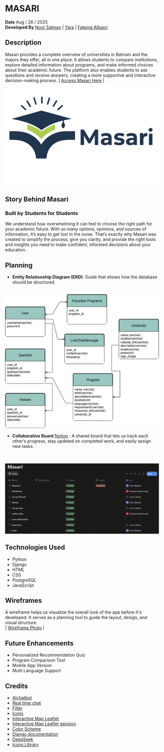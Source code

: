 # MASARI

**Date** Aug / 26 / 2025 <br>
**Developed By** [Noor Salman](https://github.com/NOORSALMAN25) | [Yara](https://github.com/Yara-Waleed) | [Fatema Albasri](https://github.com/fatemaAlbasri) 

## Description
Masari provides a complete overview of universities in Bahrain and the majors they offer, all in one place. It allows students to compare institutions, explore detailed information about programs, and make informed choices about their academic future. The platform also enables students to ask questions and receive answers, creating a more supportive and interactive decision-making process. | [Access Masari Here](https://masari-r18y.onrender.com/) |
<br>
  <img src="readmeimg/ChatGPT Image 30 أغسطس 2025، 09_39_41 م.png" alt="Masari Logo">

## Story Behind Masari
### Built by Students for Students
We understand how overwhelming it can feel to choose the right path for your academic future. With so many options, opinions, and sources of information, it’s easy to get lost in the noise. That’s exactly why Masari was created to simplify the process, give you clarity, and provide the right tools and insights you need to make confident, informed decisions about your education.


## Planning

- **Entity Relationship Diagram (ERD)**: Guide that shows how the database should be structured.
<br>
  <img src="readmeimg/_MasariDia_.png" alt="Masari ERD">

- **Collaborative Board** [Notion](https://www.notion.so/259272c111118088b111df50c3d44ee6?v=259272c1111180e18c23000cbb3a9654&source=copy_link) : A shared board that lets us track each other’s progress, stay updated on completed work, and easily assign new tasks.
<br>


<br>
  <img src="readmeimg/Screenshot 2025-08-28 112415.png" alt="Masari Notion">

## Technologies Used

- Pyhton 
- Django
- HTML
- CSS
- PostgreSQL
- JavaScript

## Wireframes

A wireframe helps us visualize the overall look of the app before it's developed. It serves as a planning tool to guide the layout, design, and visual structure. 
<br>
| [Wireframe Photo](https://wireframe.cc/pro/ppp/44619b79c-971139) |

## Future Enhancements
- Personalized Recommendation Quiz
- Program Comparison Tool
- Mobile App Version 
- Multi Language Support

## Credits

- [AIchatbot](https://medium.com/@amitkumat/building-a-chatbot-with-deepseek-ai-and-django-4d6cc5bb7a34)
- [Real time chat](https://medium.com/@farad.dev/how-to-build-a-real-time-chat-app-using-django-channels-2ba2621ea972)
- [Filter](https://www.w3schools.com/django/ref_tags_regroup.php)
- [Icons](https://fonts.google.com/icons?selected=Material+Symbols+Outlined:language:FILL@0;wght@400;GRAD@0;opsz@24&icon.size=24&icon.color=%23e3e3e3&icon.query=website)
- [Interactive Map Leaflet](https://leafletjs.com/)
- [Interactive Map Leaflet geojson](https://leafletjs.com/examples/geojson/)
- [Color Scheme](https://colorhunt.co/)
- [Django documentation](https://docs.djangoproject.com/en/5.2/)
- [DeepSeek](https://www.deepseek.com/)
- [Icons Library](https://cdnjs.cloudflare.com/)



